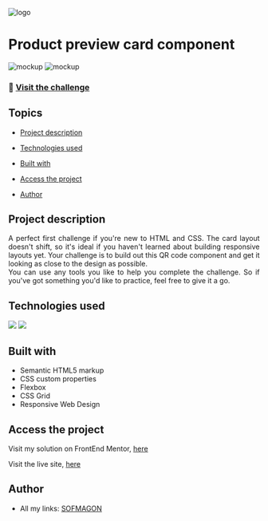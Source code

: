 ![logo](https://i.ibb.co/JdqVQL6/frontend-mentor-logo.png)

# Product preview card component
![mockup](https://i.ibb.co/7C10fMz/desktop-design.jpg)
![mockup](https://i.ibb.co/3h2DXW3/mobile-design.jpg)

### 🔗 [Visit the challenge](https://www.frontendmentor.io/challenges/product-preview-card-component-GO7UmttRfa)

## Topics

- [Project description](#project-description)

- [Technologies used](#technologies-used)

- [Built with](#built-with)

- [Access the project](#access-the-project)

- [Author](#author)

## Project description
<p align="justify">
	A perfect first challenge if you're new to HTML and CSS. The card layout doesn't shift, so it's ideal if you haven't learned about building responsive layouts yet.
	Your challenge is to build out this QR code component and get it looking as close to the design as possible. <br>
	You can use any tools you like to help you complete the challenge. So if you've got something you'd like to practice, feel free to give it a go.
</p>

## Technologies used
<img src="https://img.shields.io/badge/HTML5-E34F26?style=for-the-badge&logo=html5&logoColor=white">
<img src="https://img.shields.io/badge/CSS3-1572B6?style=for-the-badge&logo=css3&logoColor=white">

## Built with
- Semantic HTML5 markup
- CSS custom properties
- Flexbox
- CSS Grid
- Responsive Web Design

## Access the project
Visit my solution on FrontEnd Mentor, [here](https://www.frontendmentor.io/solutions/)

Visit the live site, [here]()

## Author
- All my links: [SOFMAGON](https://beacons.ai/sofmagon)
